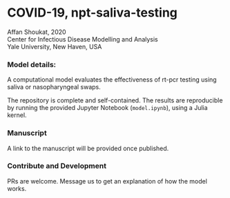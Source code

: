 # COVID-19, npt-saliva-testing

Affan Shoukat, 2020  
Center for Infectious Disease Modelling and Analysis  
Yale University, New Haven, USA

### Model details: 
A computational model evaluates the effectiveness of rt-pcr testing using saliva or nasopharyngeal swaps.

The repository is complete and self-contained. The results are reproducible by running the provided Jupyter Notebook (`model.ipynb`), using a Julia kernel. 

### Manuscript
A link to the manuscript will be provided once published. 

### Contribute and Development
PRs are welcome. Message us to get an explanation of how the model works. 


